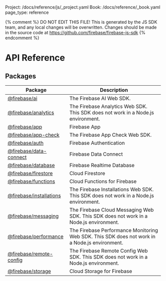 Project: /docs/reference/js/_project.yaml
Book: /docs/reference/_book.yaml
page_type: reference

{% comment %}
DO NOT EDIT THIS FILE!
This is generated by the JS SDK team, and any local changes will be
overwritten. Changes should be made in the source code at
https://github.com/firebase/firebase-js-sdk
{% endcomment %}

# API Reference

## Packages

|  Package | Description |
|  --- | --- |
|  [@firebase/ai](./ai.md#ai_package) | The Firebase AI Web SDK. |
|  [@firebase/analytics](./analytics.md#analytics_package) | The Firebase Analytics Web SDK. This SDK does not work in a Node.js environment. |
|  [@firebase/app](./app.md#app_package) | Firebase App |
|  [@firebase/app-check](./app-check.md#app-check_package) | The Firebase App Check Web SDK. |
|  [@firebase/auth](./auth.md#auth_package) | Firebase Authentication |
|  [@firebase/data-connect](./data-connect.md#data-connect_package) | Firebase Data Connect |
|  [@firebase/database](./database.md#database_package) | Firebase Realtime Database |
|  [@firebase/firestore](./firestore.md#firestore_package) | Cloud Firestore |
|  [@firebase/functions](./functions.md#functions_package) | Cloud Functions for Firebase |
|  [@firebase/installations](./installations.md#installations_package) | The Firebase Installations Web SDK. This SDK does not work in a Node.js environment. |
|  [@firebase/messaging](./messaging.md#messaging_package) | The Firebase Cloud Messaging Web SDK. This SDK does not work in a Node.js environment. |
|  [@firebase/performance](./performance.md#performance_package) | The Firebase Performance Monitoring Web SDK. This SDK does not work in a Node.js environment. |
|  [@firebase/remote-config](./remote-config.md#remote-config_package) | The Firebase Remote Config Web SDK. This SDK does not work in a Node.js environment. |
|  [@firebase/storage](./storage.md#storage_package) | Cloud Storage for Firebase |

